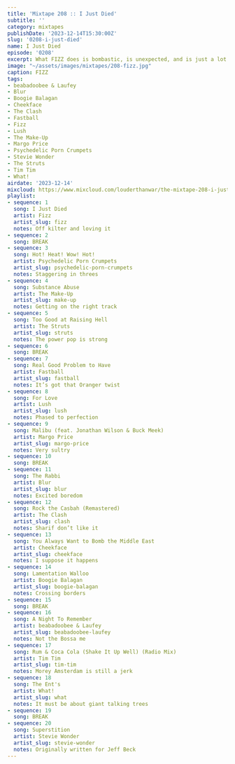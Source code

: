 ```yaml
---
title: 'Mixtape 208 :: I Just Died'
subtitle: ''
category: mixtapes
publishDate: '2023-12-14T15:30:00Z'
slug: '0208-i-just-died'
name: I Just Died
episode: '0208'
excerpt: What FIZZ does is bombastic, is unexpected, and is just a lot of fun.
image: "~/assets/images/mixtapes/208-fizz.jpg"
caption: FIZZ
tags:
- beabadoobee & Laufey
- Blur
- Boogie Balagan
- Cheekface
- The Clash
- Fastball
- Fizz
- Lush
- The Make-Up
- Margo Price
- Psychedelic Porn Crumpets
- Stevie Wonder
- The Struts
- Tim Tim
- What!
airdate: '2023-12-14'
mixcloud: https://www.mixcloud.com/louderthanwar/the-mixtape-208-i-just-died-2023-12-14/
playlist:
- sequence: 1
  song: I Just Died
  artist: Fizz
  artist_slug: fizz
  notes: Off kilter and loving it
- sequence: 2
  song: BREAK
- sequence: 3
  song: Hot! Heat! Wow! Hot!
  artist: Psychedelic Porn Crumpets
  artist_slug: psychedelic-porn-crumpets
  notes: Staggering in threes
- sequence: 4
  song: Substance Abuse
  artist: The Make-Up
  artist_slug: make-up
  notes: Getting on the right track
- sequence: 5
  song: Too Good at Raising Hell
  artist: The Struts
  artist_slug: struts
  notes: The power pop is strong
- sequence: 6
  song: BREAK
- sequence: 7
  song: Real Good Problem to Have
  artist: Fastball
  artist_slug: fastball
  notes: It’s got that Oranger twist
- sequence: 8
  song: For Love
  artist: Lush
  artist_slug: lush
  notes: Phased to perfection
- sequence: 9
  song: Malibu (feat. Jonathan Wilson & Buck Meek)
  artist: Margo Price
  artist_slug: margo-price
  notes: Very sultry
- sequence: 10
  song: BREAK
- sequence: 11
  song: The Rabbi
  artist: Blur
  artist_slug: blur
  notes: Excited boredom
- sequence: 12
  song: Rock the Casbah (Remastered)
  artist: The Clash
  artist_slug: clash
  notes: Sharif don’t like it
- sequence: 13
  song: You Always Want to Bomb the Middle East
  artist: Cheekface
  artist_slug: cheekface
  notes: I suppose it happens
- sequence: 14
  song: Lamentation Walloo
  artist: Boogie Balagan
  artist_slug: boogie-balagan
  notes: Crossing borders
- sequence: 15
  song: BREAK
- sequence: 16
  song: A Night To Remember
  artist: beabadoobee & Laufey
  artist_slug: beabadoobee-laufey
  notes: Not the Bossa me
- sequence: 17
  song: Rum & Coca Cola (Shake It Up Well) (Radio Mix)
  artist: Tim Tim
  artist_slug: tim-tim
  notes: Morey Amsterdam is still a jerk
- sequence: 18
  song: The Ent's
  artist: What!
  artist_slug: what
  notes: It must be about giant talking trees
- sequence: 19
  song: BREAK
- sequence: 20
  song: Superstition
  artist: Stevie Wonder
  artist_slug: stevie-wonder
  notes: Originally written for Jeff Beck
---
```


